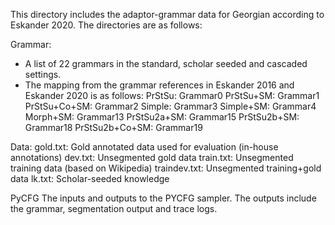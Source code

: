 This directory includes the adaptor-grammar data for Georgian according to Eskander 2020. The directories are as follows:

Grammar:
- A list of 22 grammars in the standard, scholar seeded and cascaded settings.
- The mapping from the grammar references in Eskander 2016 and Eskander 2020 is as follows:
PrStSu: Grammar0
PrStSu+SM: Grammar1
PrStSu+Co+SM: Grammar2
Simple: Grammar3
Simple+SM: Grammar4
Morph+SM: Grammar13
PrStSu2a+SM: Grammar15
PrStSu2b+SM: Grammar18
PrStSu2b+Co+SM: Grammar19

Data:
gold.txt: Gold annotated data used for evaluation (in-house annotations)
dev.txt: Unsegmented gold data
train.txt: Unsegmented training data (based on Wikipedia)
traindev.txt: Unsegmented training+gold data
lk.txt: Scholar-seeded knowledge

PyCFG
The inputs and outputs to the PYCFG sampler.
The outputs include the grammar, segmentation output and trace logs.

